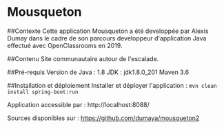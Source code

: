 # Mousqueton

##Contexte
Cette application Mousqueton a été developpée par Alexis Dumay dans le cadre de son parcours developpeur d'application Java effectué avec OpenClassrooms en 2019.

##Contenu
Site communautaire autour de l'escalade.

##Pré-requis
Version de Java : 1.8
JDK : jdk1.8.0_201
Maven 3.6

##Installation et déploiement
Installer et déployer l'application :
`mvn clean install spring-boot:run`

Application accessible par : http://localhost:8088/

Sources disponibles sur : https://github.com/dumaya/mousqueton2
